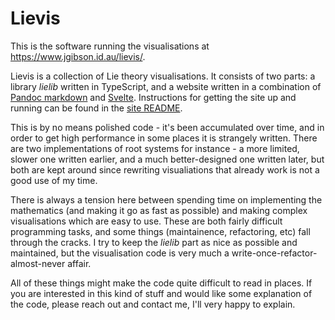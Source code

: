 # Lievis

This is the software running the visualisations at <https://www.jgibson.id.au/lievis/>.

Lievis is a collection of Lie theory visualisations. It consists of two parts: a library *lielib* written in TypeScript, and a website written in a combination of [Pandoc markdown](https://pandoc.org/) and [Svelte](https://svelte.dev/). Instructions for getting the site up and running can be found in the [site README](site/README.md).

This is by no means polished code - it's been accumulated over time, and in order to get high performance in some places it is strangely written. There are two implementations of root systems for instance - a more limited, slower one written earlier, and a much better-designed one written later, but both are kept around since rewriting visualiations that already work is not a good use of my time.

There is always a tension here between spending time on implementing the mathematics (and making it go as fast as possible) and making complex visualisations which are easy to use. These are both fairly difficult programming tasks, and some things (maintainence, refactoring, etc) fall through the cracks. I try to keep the *lielib* part as nice as possible and maintained, but the visualisation code is very much a write-once-refactor-almost-never affair.

All of these things might make the code quite difficult to read in places. If you are interested in this kind of stuff and would like some explanation of the code, please reach out and contact me, I'll very happy to explain.
